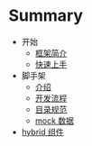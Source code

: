 # Summary

- 开始
  - [框架简介](introduction.md)
  - [快速上手](quick-start.md)
- 脚手架
  - [介绍](framework/index.md)
  - [开发流程](framework/dev.md)
  - [目录规范](framework/structure.md)
  - [mock 数据](framework/mock.md)
- [hybrid 组件](hybrid.md)
